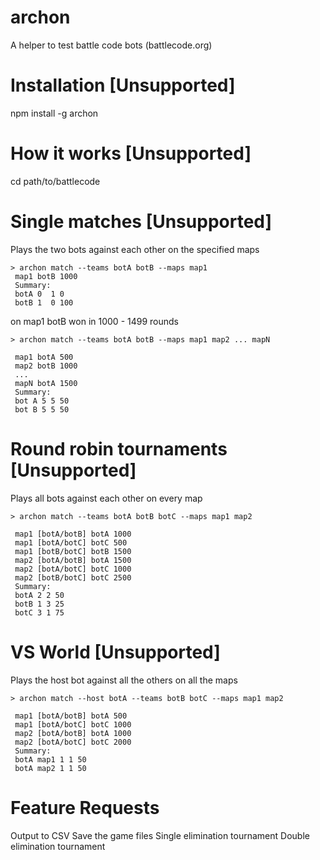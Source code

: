 archon
======

A helper to test battle code bots (battlecode.org)

Installation [Unsupported]
======

npm install -g archon

How it works [Unsupported]
======

cd path/to/battlecode

Single matches [Unsupported]
=====

Plays the two bots against each other on the specified maps
```
> archon match --teams botA botB --maps map1
 map1 botB 1000
 Summary:
 botA 0  1 0
 botB 1  0 100
```
on map1 botB won in 1000 - 1499 rounds

```
> archon match --teams botA botB --maps map1 map2 ... mapN

 map1 botA 500
 map2 botB 1000
 ...
 mapN botA 1500
 Summary:
 bot A 5 5 50
 bot B 5 5 50
```

Round robin tournaments [Unsupported]
=====

Plays all bots against each other on every map

```
> archon match --teams botA botB botC --maps map1 map2

 map1 [botA/botB] botA 1000
 map1 [botA/botC] botC 500
 map1 [botB/botC] botB 1500
 map2 [botA/botB] botA 1500
 map2 [botA/botC] botC 1000
 map2 [botB/botC] botC 2500
 Summary:
 botA 2 2 50
 botB 1 3 25
 botC 3 1 75
```

VS World [Unsupported]
=====

Plays the host bot against all the others on all the maps

```
> archon match --host botA --teams botB botC --maps map1 map2

 map1 [botA/botB] botA 500
 map1 [botA/botC] botC 1000
 map2 [botA/botB] botA 1000
 map2 [botA/botC] botC 2000
 Summary:
 botA map1 1 1 50
 botA map2 1 1 50
```

Feature Requests
=====
Output to CSV
Save the game files
Single elimination tournament
Double elimination tournament

